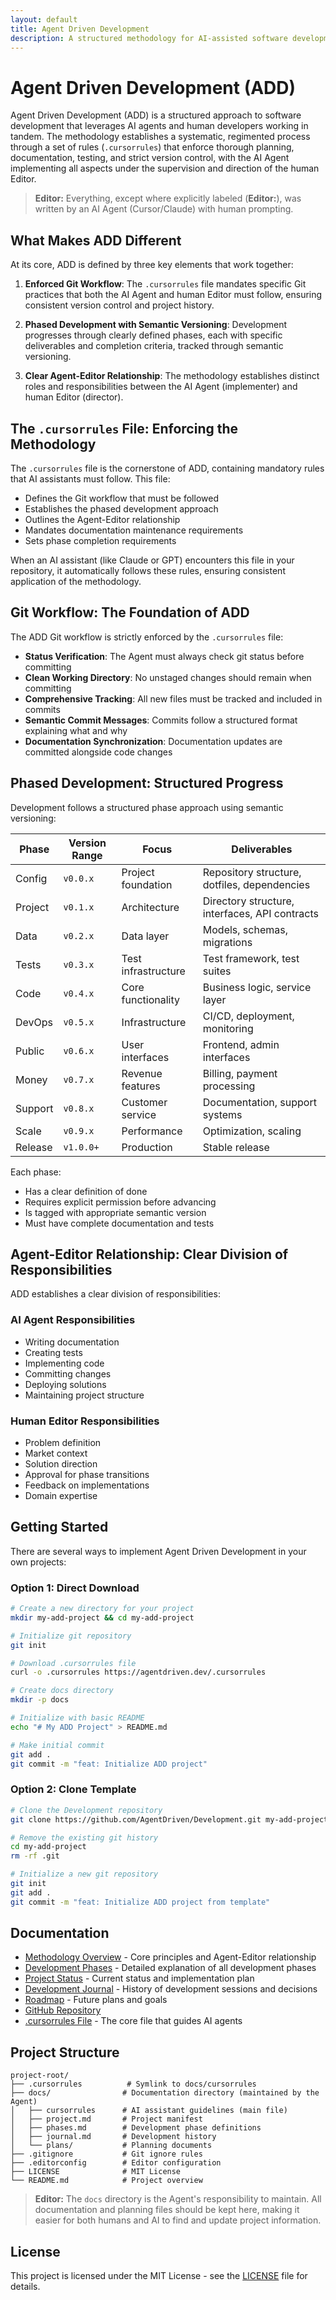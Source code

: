 ```yaml
---
layout: default
title: Agent Driven Development
description: A structured methodology for AI-assisted software development
---
```


# Agent Driven Development (ADD)

Agent Driven Development (ADD) is a structured approach to software development that leverages AI agents and human developers working in tandem. The methodology establishes a systematic, regimented process through a set of rules (`.cursorrules`) that enforce thorough planning, documentation, testing, and strict version control, with the AI Agent implementing all aspects under the supervision and direction of the human Editor.

> **Editor:** Everything, except where explicitly labeled (**Editor:**), was written by an AI Agent (Cursor/Claude) with human prompting.

## What Makes ADD Different

At its core, ADD is defined by three key elements that work together:

1. **Enforced Git Workflow**: The `.cursorrules` file mandates specific Git practices that both the AI Agent and human Editor must follow, ensuring consistent version control and project history.

2. **Phased Development with Semantic Versioning**: Development progresses through clearly defined phases, each with specific deliverables and completion criteria, tracked through semantic versioning.

3. **Clear Agent-Editor Relationship**: The methodology establishes distinct roles and responsibilities between the AI Agent (implementer) and human Editor (director).

## The `.cursorrules` File: Enforcing the Methodology

The `.cursorrules` file is the cornerstone of ADD, containing mandatory rules that AI assistants must follow. This file:

- Defines the Git workflow that must be followed
- Establishes the phased development approach
- Outlines the Agent-Editor relationship
- Mandates documentation maintenance requirements
- Sets phase completion requirements

When an AI assistant (like Claude or GPT) encounters this file in your repository, it automatically follows these rules, ensuring consistent application of the methodology.

## Git Workflow: The Foundation of ADD

The ADD Git workflow is strictly enforced by the `.cursorrules` file:

- **Status Verification**: The Agent must always check git status before committing
- **Clean Working Directory**: No unstaged changes should remain when committing
- **Comprehensive Tracking**: All new files must be tracked and included in commits
- **Semantic Commit Messages**: Commits follow a structured format explaining what and why
- **Documentation Synchronization**: Documentation updates are committed alongside code changes

## Phased Development: Structured Progress

Development follows a structured phase approach using semantic versioning:

| Phase   | Version Range | Focus               | Deliverables                                   |
| ------- | ------------- | ------------------- | ---------------------------------------------- |
| Config  | `v0.0.x`      | Project foundation  | Repository structure, dotfiles, dependencies   |
| Project | `v0.1.x`      | Architecture        | Directory structure, interfaces, API contracts |
| Data    | `v0.2.x`      | Data layer          | Models, schemas, migrations                    |
| Tests   | `v0.3.x`      | Test infrastructure | Test framework, test suites                    |
| Code    | `v0.4.x`      | Core functionality  | Business logic, service layer                  |
| DevOps  | `v0.5.x`      | Infrastructure      | CI/CD, deployment, monitoring                  |
| Public  | `v0.6.x`      | User interfaces     | Frontend, admin interfaces                     |
| Money   | `v0.7.x`      | Revenue features    | Billing, payment processing                    |
| Support | `v0.8.x`      | Customer service    | Documentation, support systems                 |
| Scale   | `v0.9.x`      | Performance         | Optimization, scaling                          |
| Release | `v1.0.0+`     | Production          | Stable release                                 |

Each phase:

- Has a clear definition of done
- Requires explicit permission before advancing
- Is tagged with appropriate semantic version
- Must have complete documentation and tests

## Agent-Editor Relationship: Clear Division of Responsibilities

ADD establishes a clear division of responsibilities:

### AI Agent Responsibilities

- Writing documentation
- Creating tests
- Implementing code
- Committing changes
- Deploying solutions
- Maintaining project structure

### Human Editor Responsibilities

- Problem definition
- Market context
- Solution direction
- Approval for phase transitions
- Feedback on implementations
- Domain expertise

## Getting Started

There are several ways to implement Agent Driven Development in your own projects:

### Option 1: Direct Download

```bash
# Create a new directory for your project
mkdir my-add-project && cd my-add-project

# Initialize git repository
git init

# Download .cursorrules file
curl -o .cursorrules https://agentdriven.dev/.cursorrules

# Create docs directory
mkdir -p docs

# Initialize with basic README
echo "# My ADD Project" > README.md

# Make initial commit
git add .
git commit -m "feat: Initialize ADD project"
```

### Option 2: Clone Template

```bash
# Clone the Development repository
git clone https://github.com/AgentDriven/Development.git my-add-project

# Remove the existing git history
cd my-add-project
rm -rf .git

# Initialize a new git repository
git init
git add .
git commit -m "feat: Initialize ADD project from template"
```

## Documentation

- [Methodology Overview](methodology.html) - Core principles and Agent-Editor relationship
- [Development Phases](phases.html) - Detailed explanation of all development phases
- [Project Status](project.html) - Current status and implementation plan
- [Development Journal](journal.html) - History of development sessions and decisions
- [Roadmap](plans/roadmap.html) - Future plans and goals
- [GitHub Repository](https://github.com/AgentDriven/Development)
- [.cursorrules File](https://agentdriven.dev/cursorrules) - The core file that guides AI agents

## Project Structure

```
project-root/
├── .cursorrules          # Symlink to docs/cursorrules
├── docs/                # Documentation directory (maintained by the Agent)
│   ├── cursorrules      # AI assistant guidelines (main file)
│   ├── project.md       # Project manifest
│   ├── phases.md        # Development phase definitions
│   ├── journal.md       # Development history
│   └── plans/           # Planning documents
├── .gitignore           # Git ignore rules
├── .editorconfig        # Editor configuration
├── LICENSE              # MIT License
└── README.md            # Project overview
```

> **Editor:** The `docs` directory is the Agent's responsibility to maintain. All documentation and planning files should be kept here, making it easier for both humans and AI to find and update project information.

## License

This project is licensed under the MIT License - see the [LICENSE](https://github.com/AgentDriven/Development/blob/main/LICENSE) file for details.
